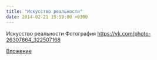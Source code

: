 ```yaml
---
title: "Искусство реальности"
date: 2014-02-21 15:59:00 +0300
---
```


Искусство реальности
Фотография
https://vk.com/photo-26307864_322507168

[Вложение](https://vk.com/photo-26307864_322507168)
